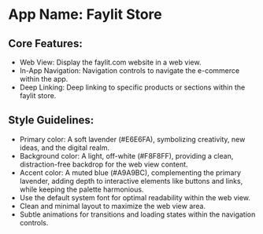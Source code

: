 # **App Name**: Faylit Store

## Core Features:

- Web View: Display the faylit.com website in a web view.
- In-App Navigation: Navigation controls to navigate the e-commerce within the app.
- Deep Linking: Deep linking to specific products or sections within the faylit store.

## Style Guidelines:

- Primary color: A soft lavender (#E6E6FA), symbolizing creativity, new ideas, and the digital realm.
- Background color: A light, off-white (#F8F8FF), providing a clean, distraction-free backdrop for the web view content.
- Accent color: A muted blue (#A9A9BC), complementing the primary lavender, adding depth to interactive elements like buttons and links, while keeping the palette harmonious.
- Use the default system font for optimal readability within the web view.
- Clean and minimal layout to maximize the web view area.
- Subtle animations for transitions and loading states within the navigation controls.